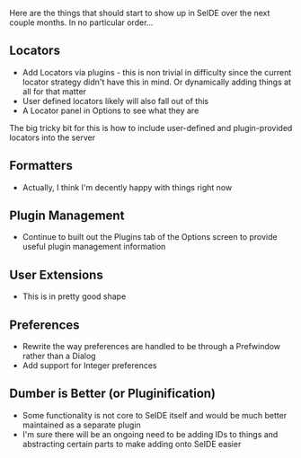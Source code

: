 Here are the things that should start to show up in SeIDE over the next couple months. In no particular order...

## Locators
  * Add Locators via plugins - this is non trivial in difficulty since the current locator strategy didn't have this in mind. Or dynamically adding things at all for that matter
  * User defined locators likely will also fall out of this
  * A Locator panel in Options to see what they are

The big tricky bit for this is how to include user-defined and plugin-provided locators into the server

## Formatters
  * Actually, I think I'm decently happy with things right now

## Plugin Management
  * Continue to built out the Plugins tab of the Options screen to provide useful plugin management information

## User Extensions
  * This is in pretty good shape

## Preferences
  * Rewrite the way preferences are handled to be through a Prefwindow rather than a Dialog
  * Add support for Integer preferences

## Dumber is Better (or Pluginification)
  * Some functionality is not core to SeIDE itself and would be much better maintained as a separate plugin
  * I'm sure there will be an ongoing need to be adding IDs to things and abstracting certain parts to make adding onto SeIDE easier
